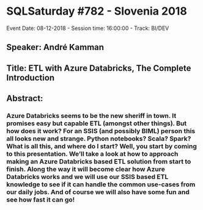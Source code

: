 # SQLSaturday #782 - Slovenia 2018
Event Date: 08-12-2018 - Session time: 16:00:00 - Track:     BI/DEV
## Speaker: André Kamman
## Title: ETL with Azure Databricks, The Complete Introduction
## Abstract:
### Azure Databricks seems to be the new sheriff in town. It promises easy but capable ETL (amongst other things). But how does it work? For an SSIS (and possibly BIML) person this all looks new and strange. Python notebooks? Scala? Spark? What is all this, and where do I start? Well, you start by coming to this presentation. We’ll take a look at how to approach making an Azure Databricks based ETL solution from start to finish. Along the way it will become clear how Azure Databricks works and we will use our SSIS based ETL knowledge to see if it can handle the common use-cases from our daily jobs. And of course we will also have some fun and see how fast it can go!
